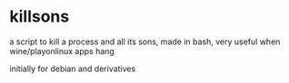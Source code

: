 # killsons
a script to kill a process and all its sons, made in bash, very useful when wine/playonlinux apps hang

initially for debian and derivatives

